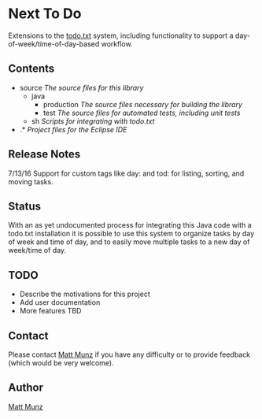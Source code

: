 # Next To Do

Extensions to the [todo.txt](http://todotxt.com) system, including functionality to support 
a day-of-week/time-of-day-based workflow.

## Contents

* source                _The source files for this library_
  * java
    * production        _The source files necessary for building the library_
    * test              _The source files for automated tests, including unit tests_
  * sh                  _Scripts for integrating with todo.txt_
* .*                    _Project files for the Eclipse IDE_

## Release Notes

7/13/16  Support for custom tags like day: and tod: for listing, sorting, and moving tasks.

## Status

With an as yet undocumented process for integrating this Java code with a todo.txt 
installation it is possible to use this system to organize tasks by day of week and time of 
day, and to easily move multiple tasks to a new day of week/time of day.

## TODO 

* Describe the motivations for this project
* Add user documentation
* More features TBD

## Contact

Please contact [Matt Munz](https://github.com/mattmunz) if you have any difficulty or 
to provide feedback (which would be very welcome).

## Author

[Matt Munz](https://github.com/mattmunz)
 
